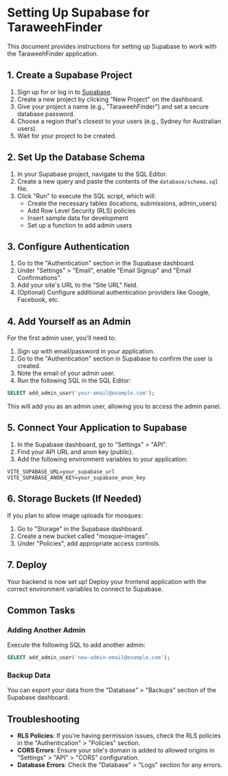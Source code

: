 
# Setting Up Supabase for TaraweehFinder

This document provides instructions for setting up Supabase to work with the TaraweehFinder application.

## 1. Create a Supabase Project

1. Sign up for or log in to [Supabase](https://supabase.com/).
2. Create a new project by clicking "New Project" on the dashboard.
3. Give your project a name (e.g., "TaraweehFinder") and set a secure database password.
4. Choose a region that's closest to your users (e.g., Sydney for Australian users).
5. Wait for your project to be created.

## 2. Set Up the Database Schema

1. In your Supabase project, navigate to the SQL Editor.
2. Create a new query and paste the contents of the `database/schema.sql` file.
3. Click "Run" to execute the SQL script, which will:
   - Create the necessary tables (locations, submissions, admin_users)
   - Add Row Level Security (RLS) policies
   - Insert sample data for development
   - Set up a function to add admin users

## 3. Configure Authentication

1. Go to the "Authentication" section in the Supabase dashboard.
2. Under "Settings" > "Email", enable "Email Signup" and "Email Confirmations".
3. Add your site's URL to the "Site URL" field.
4. (Optional) Configure additional authentication providers like Google, Facebook, etc.

## 4. Add Yourself as an Admin

For the first admin user, you'll need to:

1. Sign up with email/password in your application.
2. Go to the "Authentication" section in Supabase to confirm the user is created.
3. Note the email of your admin user.
4. Run the following SQL in the SQL Editor:

```sql
SELECT add_admin_user('your-email@example.com');
```

This will add you as an admin user, allowing you to access the admin panel.

## 5. Connect Your Application to Supabase

1. In the Supabase dashboard, go to "Settings" > "API".
2. Find your API URL and anon key (public).
3. Add the following environment variables to your application:

```
VITE_SUPABASE_URL=your_supabase_url
VITE_SUPABASE_ANON_KEY=your_supabase_anon_key
```

## 6. Storage Buckets (If Needed)

If you plan to allow image uploads for mosques:

1. Go to "Storage" in the Supabase dashboard.
2. Create a new bucket called "mosque-images".
3. Under "Policies", add appropriate access controls.

## 7. Deploy

Your backend is now set up! Deploy your frontend application with the correct environment variables to connect to Supabase.

## Common Tasks

### Adding Another Admin

Execute the following SQL to add another admin:

```sql
SELECT add_admin_user('new-admin-email@example.com');
```

### Backup Data

You can export your data from the "Database" > "Backups" section of the Supabase dashboard.

## Troubleshooting

- **RLS Policies**: If you're having permission issues, check the RLS policies in the "Authentication" > "Policies" section.
- **CORS Errors**: Ensure your site's domain is added to allowed origins in "Settings" > "API" > "CORS" configuration.
- **Database Errors**: Check the "Database" > "Logs" section for any errors.
